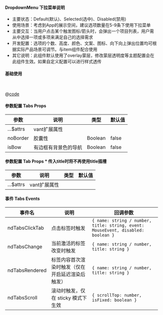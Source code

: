 #### DropdownMenu 下拉菜单说明

- 主要状态：Default(默认)、Selected(选中)、Disabled(禁用)
- 使用场景：考虑到App的展示空间，建议选项数量在5-9条下使用下拉菜单
- 主要交互：当用户点击某个触发图标/箭头时，会弹出一个项目列表，用户需从中选择一项或多项来满足自己的选择需求
- 开发配置：选项的个数、高度、颜色、文案、图标、向下向上弹出位置均可根据实际产品场景可调节。与item组件配合使用
- 其它说明：此组件默认使用了overlay蒙层，修改蒙层透明度等主题配置会在此组件生效。如果自定义配置可以进行样式透传


#### 基础使用


<br />

<common-code-format>
  <template #source>
    <APP-ndTab-ndTab></APP-ndTab-ndTab>
  </template>

  @[code](../.vuepress/components/APP/ndTab/ndTab.vue)

</common-code-format>


#### 参数配置 Tabs Props

| 参数                    | 说明                       | 类型        | 默认值                                        |
| -------------------     | ------------------------  | ----------- | --------------------------------------------- |
| ...$attrs          | vant扩展属性 |  |             |
| noBorder          | 胶囊性 | Boolean |       false      |
| isBow          | 有边框有背景色的导航 | Boolean |       false      |

#### 参数配置 Tab Props * 传入title时将不再使用title插槽

| 参数                    | 说明                       | 类型        | 默认值                                        |
| -------------------     | ------------------------  | ----------- | --------------------------------------------- |
| ...$attrs          | vant扩展属性 |  |             |




#### 事件 Tabs Events

| 事件名     | 说明                                     | 回调参数            |
| ---------- | ---------------------------------------- | ------------------- |
| ndTabsClickTab      | 点击标签时触发 | `{ name: string / number, title: string, event: MouseEvent, disabled: boolean }` |
| ndTabsChange      | 当前激活的标签改变时触发 | `{ name: string / number, title: string }` |
| ndTabsRendered      | 标签内容首次渲染时触发（仅在开启延迟渲染后触发） | `{ name: string / number, title: string }` |
| ndTabsScroll      | 滚动时触发，仅在 sticky 模式下生效 | `{ scrollTop: number, isFixed: boolean }` |



















